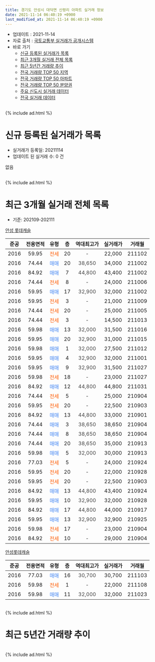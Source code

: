 ```yaml
---
title: 경기도 안성시 대덕면 신령리 아파트 실거래 정보
date: 2021-11-14 06:40:19 +0900
last_modified_at: 2021-11-14 06:40:19 +0900
---
```


* 업데이트 : 2021-11-14
* 자료 출처 : [국토교통부 실거래가 공개시스템](http://rt.molit.go.kr)
* 바로 가기
    * [신규 등록된 실거래가 목록](#신규-등록된-실거래가-목록)
    * [최근 3개월 실거래 전체 목록](#최근-3개월-실거래-전체-목록)
    * [최근 5년간 거래량 추이](#최근-5년간-거래량-추이)
    * [전국 거래량 TOP 50 지역](https://inasie.github.io/apt-trade-info/최근-3개월-전국에서-가장-거래가-많이-발생한-지역)
    * [전국 거래량 TOP 50 아파트](https://inasie.github.io/apt-trade-info/최근-3개월-전국에서-가장-거래가-많이-발생한-아파트)
    * [전국 거래량 TOP 50 분양권](https://inasie.github.io/apt-trade-info/최근-3개월-전국에서-가장-거래가-많이-발생한-분양권)
    * [주요 신도시 실거래 데이터](https://inasie.github.io/apt-trade-info/주요-신도시)
    * [전국 실거래 데이터](https://inasie.github.io/apt-trade-info/전국)
<br>
{% include ad.html %}
<br>

# 신규 등록된 실거래가 목록
* 실거래가 등록일: 20211114
* 업데이트 된 실거래 수: 0 건

없음

<br>
{% include ad.html %}
<br>

# 최근 3개월 실거래 전체 목록
* 기준: 202109-202111


[안성 롯데캐슬](https://search.naver.com/search.naver?query=%EA%B2%BD%EA%B8%B0%EB%8F%84+%EC%95%88%EC%84%B1%EC%8B%9C+%EB%8C%80%EB%8D%95%EB%A9%B4+%EC%8B%A0%EB%A0%B9%EB%A6%AC+%EC%95%88%EC%84%B1+%EB%A1%AF%EB%8D%B0%EC%BA%90%EC%8A%AC)

|준공|전용면적|유형|층|역대최고가|실거래가|거래월|
|:---:|:---:|:---:|:---:|:---:|:---:|:---:|
|2016|59.95|<span style="color:#ff5a00">전세</span>|20|<span style="color:#444444">-</span>|22,000|211102|
|2016|74.44|<span style="color:#4285f3">매매</span>|20|<span style="color:#444444">38,650</span>|34,000|211002|
|2016|84.92|<span style="color:#4285f3">매매</span>|7|<span style="color:#444444">44,800</span>|43,400|211002|
|2016|74.44|<span style="color:#ff5a00">전세</span>|8|<span style="color:#444444">-</span>|24,000|211006|
|2016|59.95|<span style="color:#4285f3">매매</span>|17|<span style="color:#444444">32,900</span>|32,000|211002|
|2016|59.95|<span style="color:#ff5a00">전세</span>|3|<span style="color:#444444">-</span>|21,000|211009|
|2016|74.44|<span style="color:#ff5a00">전세</span>|20|<span style="color:#444444">-</span>|25,000|211005|
|2016|74.44|<span style="color:#ff5a00">전세</span>|3|<span style="color:#444444">-</span>|14,500|211013|
|2016|59.98|<span style="color:#4285f3">매매</span>|13|<span style="color:#444444">32,000</span>|31,500|211016|
|2016|59.95|<span style="color:#4285f3">매매</span>|20|<span style="color:#444444">32,900</span>|31,000|211015|
|2016|59.98|<span style="color:#4285f3">매매</span>|1|<span style="color:#444444">32,000</span>|27,500|211012|
|2016|59.95|<span style="color:#4285f3">매매</span>|4|<span style="color:#444444">32,900</span>|32,000|211001|
|2016|59.95|<span style="color:#4285f3">매매</span>|9|<span style="color:#444444">32,900</span>|31,500|211027|
|2016|59.98|<span style="color:#ff5a00">전세</span>|18|<span style="color:#444444">-</span>|23,000|211027|
|2016|84.92|<span style="color:#4285f3">매매</span>|12|<span style="color:#444444">44,800</span>|44,800|211031|
|2016|74.44|<span style="color:#ff5a00">전세</span>|5|<span style="color:#444444">-</span>|25,000|210904|
|2016|59.95|<span style="color:#ff5a00">전세</span>|20|<span style="color:#444444">-</span>|22,500|210903|
|2016|84.92|<span style="color:#4285f3">매매</span>|13|<span style="color:#444444">44,800</span>|33,000|210901|
|2016|74.44|<span style="color:#4285f3">매매</span>|3|<span style="color:#444444">38,650</span>|38,650|210904|
|2016|74.44|<span style="color:#4285f3">매매</span>|8|<span style="color:#444444">38,650</span>|38,650|210904|
|2016|74.44|<span style="color:#4285f3">매매</span>|20|<span style="color:#444444">38,650</span>|35,000|210913|
|2016|59.98|<span style="color:#4285f3">매매</span>|5|<span style="color:#444444">32,000</span>|30,000|210913|
|2016|77.03|<span style="color:#ff5a00">전세</span>|5|<span style="color:#444444">-</span>|24,000|210924|
|2016|59.95|<span style="color:#ff5a00">전세</span>|20|<span style="color:#444444">-</span>|22,000|210928|
|2016|59.95|<span style="color:#ff5a00">전세</span>|20|<span style="color:#444444">-</span>|22,500|210903|
|2016|84.92|<span style="color:#4285f3">매매</span>|13|<span style="color:#444444">44,800</span>|43,400|210924|
|2016|59.95|<span style="color:#4285f3">매매</span>|10|<span style="color:#444444">32,900</span>|32,000|210928|
|2016|84.92|<span style="color:#4285f3">매매</span>|17|<span style="color:#444444">44,800</span>|44,000|210917|
|2016|59.95|<span style="color:#4285f3">매매</span>|13|<span style="color:#444444">32,900</span>|32,900|210925|
|2016|59.98|<span style="color:#ff5a00">전세</span>|17|<span style="color:#444444">-</span>|23,000|210904|
|2016|84.92|<span style="color:#ff5a00">전세</span>|10|<span style="color:#444444">-</span>|29,000|210904|

[안성롯데캐슬](https://search.naver.com/search.naver?query=%EA%B2%BD%EA%B8%B0%EB%8F%84+%EC%95%88%EC%84%B1%EC%8B%9C+%EB%8C%80%EB%8D%95%EB%A9%B4+%EC%8B%A0%EB%A0%B9%EB%A6%AC+%EC%95%88%EC%84%B1%EB%A1%AF%EB%8D%B0%EC%BA%90%EC%8A%AC)

|준공|전용면적|유형|층|역대최고가|실거래가|거래월|
|:---:|:---:|:---:|:---:|:---:|:---:|:---:|
|2016|77.03|<span style="color:#4285f3">매매</span>|16|<span style="color:#444444">30,700</span>|30,700|211103|
|2016|59.98|<span style="color:#ff5a00">전세</span>|1|<span style="color:#444444">-</span>|22,000|211108|
|2016|59.98|<span style="color:#4285f3">매매</span>|11|<span style="color:#444444">32,000</span>|32,000|211023|


<br>
{% include ad.html %}
<br>

# 최근 5년간 거래량 추이


<div style="width:100%;">
    <canvas id="deal_progress" height="200"></canvas>
</div>

<script>
new Chart(document.getElementById("deal_progress"), {
    type: 'line',
    data: {
        labels: ['201611','201612','201701','201702','201703','201704','201705','201706','201707','201708','201709','201710','201711','201712','201801','201802','201803','201804','201805','201806','201807','201808','201809','201810','201811','201812','201901','201902','201903','201904','201905','201906','201907','201908','201909','201910','201911','201912','202001','202002','202003','202004','202005','202006','202007','202008','202009','202010','202011','202012','202101','202102','202103','202104','202105','202106','202107','202108','202109','202110','202111'],
        datasets: [{
            label: '매매',
            pointRadius: 1,
            data: [3, 8, 3, 7, 7, 12, 9, 6, 5, 5, 9, 6, 5, 10, 3, 7, 12, 9, 6, 9, 7, 9, 11, 7, 9, 9, 7, 7, 14, 10, 5, 10, 7, 15, 11, 15, 12, 22, 16, 15, 17, 13, 18, 24, 26, 14, 11, 19, 30, 77, 52, 37, 46, 48, 56, 28, 20, 9, 9, 10, 1],
            borderColor: "rgba(255, 201, 14, 1)",
            backgroundColor: "rgba(255, 201, 14, 0.5)",
            fill: false,
            lineTension: 0
        },{
            label: '전월세',
            pointRadius: 1,
            data: [4, 2, 1, 5, 2, 2, 3, 5, 5, 3, 6, 3, 7, 5, 13, 23, 23, 14, 9, 10, 10, 5, 7, 9, 5, 10, 6, 10, 11, 3, 6, 6, 12, 8, 6, 5, 7, 12, 10, 18, 11, 16, 8, 8, 5, 7, 5, 7, 5, 9, 17, 8, 10, 13, 18, 12, 9, 14, 7, 5, 2],
            borderColor: "rgba(0, 141, 185, 1)",
            backgroundColor: "rgba(0, 141, 185, 0.5)",
            fill: false,
            lineTension: 0
        }
        ]
    },
    options: {
        responsive: true,
        title: {
            display: false
        },
        tooltips: {
            mode: 'index',
            intersect: false
        },
        hover: {
            mode: 'nearest',
            intersect: true
        },
        scales: {
            xAxes: [{
                display: true,
                scaleLabel: {
                    display: true,
                    labelString: '년/월'
                }
            }],
            yAxes: [{
                display: true,
                ticks: {
                    suggestedMin: 0,
                },
                scaleLabel: {
                    display: true,
                    labelString: '실거래 수'
                }
            }]
        }
    }
});

</script>


<br>
{% include ad.html %}
<br>

